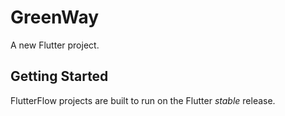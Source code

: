 # GreenWay

A new Flutter project.

## Getting Started

FlutterFlow projects are built to run on the Flutter _stable_ release.
